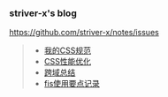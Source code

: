 ### striver-x's blog
https://github.com/striver-x/notes/issues
> * [我的CSS规范](https://github.com/striver-x/notes/blob/master/article/css-spec.md)
> * [CSS性能优化](https://github.com/striver-x/notes/blob/master/article/css-optimization.md)
> * [跨域总结](https://github.com/striver-x/notes/blob/master/article/cross-domain.md)
> * [fis使用要点记录](https://github.com/striver-x/notes/blob/master/article/fis.md)

